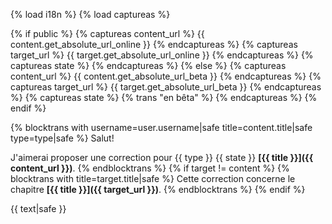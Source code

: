 {% load i18n %}
{% load captureas %}

{% if public %}
    {% captureas content_url %} {{ content.get_absolute_url_online }} {% endcaptureas %}
    {% captureas target_url %} {{ target.get_absolute_url_online }} {% endcaptureas %}
    {% captureas state %} {% endcaptureas %}
{% else %}
    {% captureas content_url %} {{ content.get_absolute_url_beta }} {% endcaptureas %}
    {% captureas target_url %} {{ target.get_absolute_url_beta }} {% endcaptureas %}
    {% captureas state %} {% trans "en bêta" %} {% endcaptureas %}
{% endif %}



{% blocktrans with username=user.username|safe title=content.title|safe type=type|safe %}
Salut!

J'aimerai proposer une correction pour {{ type }} {{ state }} **[{{ title }}]({{ content_url }})**.
{% endblocktrans %}
{% if target != content %}
{% blocktrans with title=target.title|safe %}
Cette correction concerne le chapitre **[{{ title }}]({{ target_url }})**.
{% endblocktrans %}
{% endif %}

{{ text|safe }}